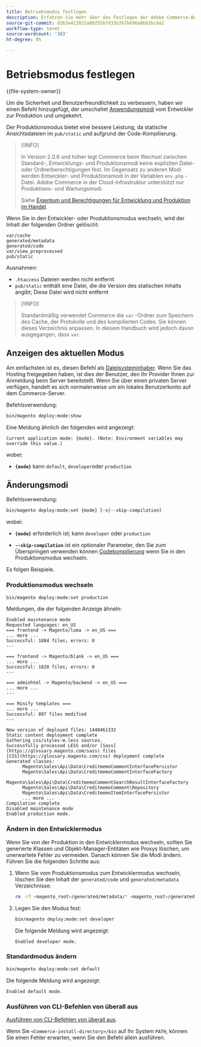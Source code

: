 ```yaml
---
title: Betriebsmodus festlegen
description: Erfahren Sie mehr über das Festlegen der Adobe Commerce-Betriebsmodi.
source-git-commit: d263e412022a89255b7d33b267b696a8bb1bc8a2
workflow-type: tm+mt
source-wordcount: '383'
ht-degree: 0%

---
```



# Betriebsmodus festlegen

{{file-system-owner}}

Um die Sicherheit und Benutzerfreundlichkeit zu verbessern, haben wir einen Befehl hinzugefügt, der umschaltet [Anwendungsmodi](../bootstrap/application-modes.md) vom Entwickler zur Produktion und umgekehrt.

Der Produktionsmodus bietet eine bessere Leistung, da statische Ansichtsdateien im `pub/static` und aufgrund der Code-Kompilierung.

>[!INFO]
>
>In Version 2.0.6 und höher legt Commerce beim Wechsel zwischen Standard-, Entwicklungs- und Produktionsmodi keine expliziten Datei- oder Ordnerberechtigungen fest. Im Gegensatz zu anderen Modi werden Entwickler- und Produktionsmodi in der Variablen `env.php` -Datei. Adobe Commerce in der Cloud-Infrastruktur unterstützt nur Produktions- und Wartungsmodi.
>
>Siehe [Eigentum und Berechtigungen für Entwicklung und Produktion im Handel](../deployment/file-system-permissions.md).

Wenn Sie in den Entwickler- oder Produktionsmodus wechseln, wird der Inhalt der folgenden Ordner gelöscht:

```terminal
var/cache
generated/metadata
generated/code
var/view_preprocessed
pub/static
```

Ausnahmen:

- `.htaccess` Dateien werden nicht entfernt
- `pub/static` enthält eine Datei, die die Version des statischen Inhalts angibt; Diese Datei wird nicht entfernt

>[!INFO]
>
>Standardmäßig verwendet Commerce die `var` -Ordner zum Speichern des Cache, der Protokolle und des kompilierten Codes. Sie können dieses Verzeichnis anpassen. In diesem Handbuch wird jedoch davon ausgegangen, dass `var`.

## Anzeigen des aktuellen Modus

Am einfachsten ist es, diesen Befehl als [Dateisysteminhaber](../../installation/prerequisites/file-system/overview.md). Wenn Sie das Hosting freigegeben haben, ist dies der Benutzer, den Ihr Provider Ihnen zur Anmeldung beim Server bereitstellt. Wenn Sie über einen privaten Server verfügen, handelt es sich normalerweise um ein lokales Benutzerkonto auf dem Commerce-Server.

Befehlsverwendung:

```bash
bin/magento deploy:mode:show
```

Eine Meldung ähnlich der folgenden wird angezeigt:

```terminal
Current application mode: {mode}. (Note: Environment variables may override this value.)
```

wobei:

- **`{mode}`** kann `default`, `developer`oder `production`

## Änderungsmodi

Befehlsverwendung:

```bash
bin/magento deploy:mode:set {mode} [-s|--skip-compilation]
```

wobei:

- **`{mode}`** erforderlich ist; kann `developer` oder `production`

- **`--skip-compilation`** ist ein optionaler Parameter, den Sie zum Überspringen verwenden können [Codekompilierung](../cli/code-compiler.md) wenn Sie in den Produktionsmodus wechseln.

Es folgen Beispiele.

### Produktionsmodus wechseln

```bash
bin/magento deploy:mode:set production
```

Meldungen, die der folgenden Anzeige ähneln:

```terminal
Enabled maintenance mode
Requested languages: en_US
=== frontend -> Magento/luma -> en_US ===
... more ...
Successful: 1884 files; errors: 0
---

=== frontend -> Magento/blank -> en_US ===
... more ...
Successful: 1828 files; errors: 0
---

=== adminhtml -> Magento/backend -> en_US ===
... more ...
---

=== Minify templates ===
... more ...
Successful: 897 files modified
---

New version of deployed files: 1440461332
Static content deployment complete
Gathering css/styles-m.less sources.
Successfully processed LESS and/or [Sass](https://glossary.magento.com/sass) files
[CSS](https://glossary.magento.com/css) deployment complete
Generated classes:
      Magento\Sales\Api\Data\CreditmemoCommentInterfacePersistor
      Magento\Sales\Api\Data\CreditmemoCommentInterfaceFactory
      Magento\Sales\Api\Data\CreditmemoCommentSearchResultInterfaceFactory
      Magento\Sales\Api\Data\CreditmemoComment\Repository
      Magento\Sales\Api\Data\CreditmemoItemInterfacePersistor
      ... more ...
Compilation complete
Disabled maintenance mode
Enabled production mode.
```

### Ändern in den Entwicklermodus

Wenn Sie von der Produktion in den Entwicklermodus wechseln, sollten Sie generierte Klassen und Objekt-Manager-Entitäten wie Proxys löschen, um unerwartete Fehler zu vermeiden. Danach können Sie die Modi ändern. Führen Sie die folgenden Schritte aus:

1. Wenn Sie vom Produktionsmodus zum Entwicklermodus wechseln, löschen Sie den Inhalt der `generated/code` und `generated/metadata` Verzeichnisse:

   ```bash
   rm -rf <magento_root>/generated/metadata/* <magento_root>/generated/code/*
   ```

1. Legen Sie den Modus fest:

   ```bash
   bin/magento deploy:mode:set developer
   ```

   Die folgende Meldung wird angezeigt:

   ```terminal
   Enabled developer mode.
   ```

### Standardmodus ändern

```bash
bin/magento deploy:mode:set default
```

Die folgende Meldung wird angezeigt:

```terminal
Enabled default mode.
```

### Ausführen von CLI-Befehlen von überall aus

[Ausführen von CLI-Befehlen von überall aus](../cli/config-cli.md#config-install-cli-first).

Wenn Sie `<Commerce-install-directory>/bin` auf Ihr System `PATH`, können Sie einen Fehler erwarten, wenn Sie den Befehl allein ausführen.
